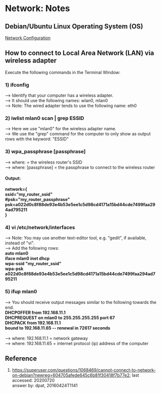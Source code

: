 # Network: Notes
## Debian/Ubuntu Linux Operating System (OS)
[Network Configuration](https://wiki.debian.org/NetworkConfiguration#Setting_up_an_Ethernet_Interface)

## How to connect to Local Area Network (LAN) via wireless adapter
Execute the following commands in the Terminal Window:
### 1) ifconfig
--> Identify that your computer has a wireless adapter.<br/>
--> It should use the following names: wlan0, mlan0<br/>
--> Note: The wired adapter tends to use the following name: eth0<br/>
### 2) iwlist mlan0 scan | grep ESSID
--> Here we use "mlan0" for the wireless adapter name.<br/>
--> We use the "grep" command for the computer to only show as output rows with the keyword: "ESSID"
### 3) wpa_passphrase <ssid> [passphrase]
--> where: <ssid> = the wireless router's SSID<br/>
--> where: [passphrase] = the passphrase to connect to the wireless router
  
#### Output:

<b>
network={<br/>
  ssid="my_router_ssid"<br/>
  #psk="my_router_passphrase"<br/>
  psk=a022d0c8f88de93e4b53e5ee1c5d98cd4171a15bd44cde7499faa294ad795211<br/>
}
</b>

### 4) vi /etc/network/interfaces
--> Note: You may use another text-editor tool, e.g. "gedit", if available, instead of "vi".<br/>
--> Add the following rows:<br/>
<b>
auto mlan0<br/>
iface mlan0 inet dhcp<br/>
  wpa-ssid "my_router_ssid"<br/>
  wpa-psk a022d0c8f88de93e4b53e5ee1c5d98cd4171a15bd44cde7499faa294ad795211<br/>
</b>

### 5) ifup mlan0
--> You should receive output messages similar to the following towards the end.<br/>
<b>
  DHCPOFFER from 192.168.11.1<br/>
  DHCPREQUEST on mlan0 to 255.255.255.255 port 67<br/>
  DHCPACK from 192.168.11.1<br/>
  bound to 192.168.11.65 -- renewal in 72617 seconds<br/>
</b>  
--> where: 192.168.11.1 = network gateway<br/>
--> where: 192.168.11.65 = internet protocol (ip) address of the computer<br/>

## Reference
1) https://superuser.com/questions/1068469/cannot-connect-to-network-on-debian?newreg=604705afede645c6b81f30418f7b77e2;
last accessed: 20200720<br/>
answer by: dpat, 20160424T1141
